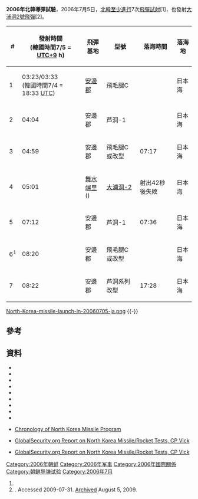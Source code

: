 **2006年北韓導彈試驗**，2006年7月5日，[北韓至少進行](https://zh.wikipedia.org/wiki/北韓 "wikilink")7次[飛彈試射](https://zh.wikipedia.org/wiki/飛彈 "wikilink")\[1\]，也發射[大浦洞2號飛彈](../Page/大浦洞2號飛彈.md "wikilink")\[2\]。

<table>
<thead>
<tr class="header">
<th><p>#</p></th>
<th><p>發射時間<br />
(韓國時間7/5 = <a href="https://zh.wikipedia.org/wiki/UTC+9" title="wikilink">UTC+9</a> h)</p></th>
<th><p>飛彈基地</p></th>
<th><p>型號</p></th>
<th><p>落海時間</p></th>
<th><p>落海地</p></th>
</tr>
</thead>
<tbody>
<tr class="odd">
<td><p>1</p></td>
<td><p>03:23/03:33<br />
(韓國時間7/4 = 18:33 <a href="https://zh.wikipedia.org/wiki/UTC" title="wikilink">UTC</a>)</p></td>
<td><p><a href="https://zh.wikipedia.org/wiki/安邊郡" title="wikilink">安邊郡</a></p></td>
<td><p>飛毛腿C</p></td>
<td></td>
<td><p>日本海</p></td>
</tr>
<tr class="even">
<td><p>2</p></td>
<td><p>04:04</p></td>
<td><p>安邊郡</p></td>
<td><p>芦洞-1</p></td>
<td></td>
<td><p>日本海</p></td>
</tr>
<tr class="odd">
<td><p>3</p></td>
<td><p>04:59</p></td>
<td><p>安邊郡</p></td>
<td><p>飛毛腿C或改型</p></td>
<td><p>07:17</p></td>
<td><p>日本海</p></td>
</tr>
<tr class="even">
<td><p>4</p></td>
<td><p>05:01</p></td>
<td><p><a href="../Page/舞水端里.md" title="wikilink">舞水端里</a><br />
()</p></td>
<td><p><a href="https://zh.wikipedia.org/wiki/大浦洞-2" title="wikilink">大浦洞-2</a></p></td>
<td><p>射出42秒後失敗</p></td>
<td><p>日本海</p></td>
</tr>
<tr class="odd">
<td><p>5</p></td>
<td><p>07:12</p></td>
<td><p>安邊郡</p></td>
<td><p>芦洞-1</p></td>
<td><p>07:36</p></td>
<td><p>日本海</p></td>
</tr>
<tr class="even">
<td><p>6<sup>1</sup></p></td>
<td><p>08:20</p></td>
<td><p>安邊郡</p></td>
<td><p>飛毛腿C或改型</p></td>
<td></td>
<td><p>日本海</p></td>
</tr>
<tr class="odd">
<td><p>7</p></td>
<td><p>08:22</p></td>
<td><p>安邊郡</p></td>
<td><p>芦洞系列改型</p></td>
<td><p>17:28</p></td>
<td><p>日本海</p></td>
</tr>
</tbody>
</table>

[North-Korea-missile-launch-in-20060705-ja.png](https://zh.wikipedia.org/wiki/File:North-Korea-missile-launch-in-20060705-ja.png "fig:North-Korea-missile-launch-in-20060705-ja.png")
{{-}}

## 參考

## 資料

  -
  -
  -
  -
  -
  -
  -
  -
  -
  - [Chronology of North Korea Missile
    Program](http://www.chron.com/disp/story.mpl/ap/world/4024427.html)

  - [GlobalSecurity.org Report on North Korea Missile/Rocket Tests, CP
    Vick](http://www.globalsecurity.org/wmd/library/news/dprk/2006/060710-nkir2627.htm)

  - [GlobalSecurity.org Report on North Korea Missile/Rocket Tests, CP
    Vick](http://www.globalsecurity.org/wmd/library/news/dprk/2006/060710-nkir2627.htm)

[Category:2006年朝鲜](https://zh.wikipedia.org/wiki/Category:2006年朝鲜 "wikilink")
[Category:2006年军事](https://zh.wikipedia.org/wiki/Category:2006年军事 "wikilink")
[Category:2006年國際關係](https://zh.wikipedia.org/wiki/Category:2006年國際關係 "wikilink")
[Category:朝鲜导弹试验](https://zh.wikipedia.org/wiki/Category:朝鲜导弹试验 "wikilink")
[Category:2006年7月](https://zh.wikipedia.org/wiki/Category:2006年7月 "wikilink")

1.
2.  . Accessed 2009-07-31.
    [Archived](https://www.webcitation.org/5ioWAORqh?url=http://www.thebulletin.org/)
    August 5, 2009.